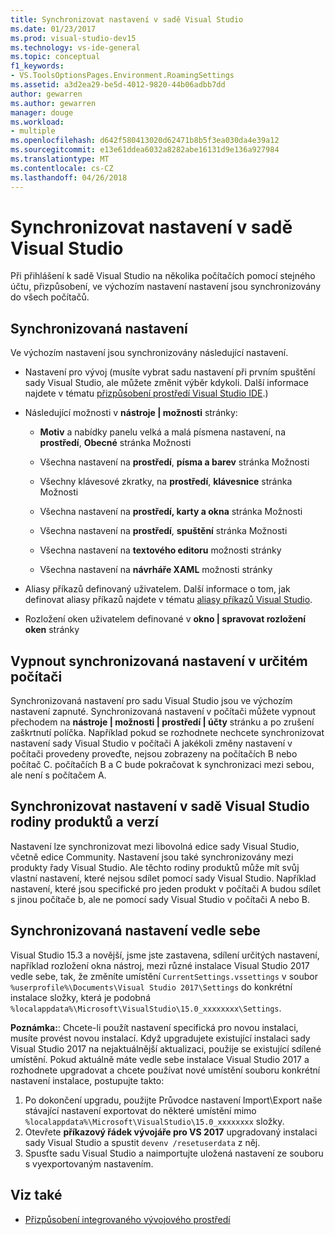 ```yaml
---
title: Synchronizovat nastavení v sadě Visual Studio
ms.date: 01/23/2017
ms.prod: visual-studio-dev15
ms.technology: vs-ide-general
ms.topic: conceptual
f1_keywords:
- VS.ToolsOptionsPages.Environment.RoamingSettings
ms.assetid: a3d2ea29-be5d-4012-9820-44b06adbb7dd
author: gewarren
ms.author: gewarren
manager: douge
ms.workload:
- multiple
ms.openlocfilehash: d642f580413020d62471b8b5f3ea030da4e39a12
ms.sourcegitcommit: e13e61ddea6032a8282abe16131d9e136a927984
ms.translationtype: MT
ms.contentlocale: cs-CZ
ms.lasthandoff: 04/26/2018
---
```

# <a name="synchronize-your-settings-in-visual-studio"></a>Synchronizovat nastavení v sadě Visual Studio

Při přihlášení k sadě Visual Studio na několika počítačích pomocí stejného účtu, přizpůsobení, ve výchozím nastavení nastavení jsou synchronizovány do všech počítačů.

## <a name="synchronized-settings"></a>Synchronizovaná nastavení

Ve výchozím nastavení jsou synchronizovány následující nastavení.

- Nastavení pro vývoj (musíte vybrat sadu nastavení při prvním spuštění sady Visual Studio, ale můžete změnit výběr kdykoli. Další informace najdete v tématu [přizpůsobení prostředí Visual Studio IDE](../ide/personalizing-the-visual-studio-ide.md).)

- Následující možnosti v **nástroje &#124; možnosti** stránky:

    - **Motiv** a nabídky panelu velká a malá písmena nastavení, na **prostředí**, **Obecné** stránka Možnosti

    - Všechna nastavení na **prostředí**, **písma a barev** stránka Možnosti

    - Všechny klávesové zkratky, na **prostředí**, **klávesnice** stránka Možnosti

    - Všechna nastavení na **prostředí, karty a okna** stránka Možnosti

    - Všechna nastavení na **prostředí**, **spuštění** stránka Možnosti

    - Všechna nastavení na **textového editoru** možnosti stránky

    - Všechna nastavení na **návrháře XAML** možnosti stránky

- Aliasy příkazů definovaný uživatelem. Další informace o tom, jak definovat aliasy příkazů najdete v tématu [aliasy příkazů Visual Studio](../ide/reference/visual-studio-command-aliases.md).

- Rozložení oken uživatelem definované v **okno &#124; spravovat rozložení oken** stránky

## <a name="turn-off-synchronized-settings-on-a-particular-computer"></a>Vypnout synchronizovaná nastavení v určitém počítači

Synchronizovaná nastavení pro sadu Visual Studio jsou ve výchozím nastavení zapnuté. Synchronizovaná nastavení v počítači můžete vypnout přechodem na **nástroje &#124; možnosti &#124; prostředí &#124; účty** stránku a po zrušení zaškrtnutí políčka.  Například pokud se rozhodnete nechcete synchronizovat nastavení sady Visual Studio v počítači A jakékoli změny nastavení v počítači provedeny proveďte, nejsou zobrazeny na počítačích B nebo počítač C. počítačích B a C bude pokračovat k synchronizaci mezi sebou, ale není s počítačem A.

## <a name="synchronize-settings-across-visual-studio-family-products-and-editions"></a>Synchronizovat nastavení v sadě Visual Studio rodiny produktů a verzí

Nastavení lze synchronizovat mezi libovolná edice sady Visual Studio, včetně edice Community. Nastavení jsou také synchronizovány mezi produkty řady Visual Studio. Ale těchto rodiny produktů může mít svůj vlastní nastavení, které nejsou sdílet pomocí sady Visual Studio. Například nastavení, které jsou specifické pro jeden produkt v počítači A budou sdílet s jinou počítače b, ale ne pomocí sady Visual Studio v počítači A nebo B.

## <a name="side-by-side-synchronized-settings"></a>Synchronizovaná nastavení vedle sebe

Visual Studio 15.3 a novější, jsme jste zastavena, sdílení určitých nastavení, například rozložení okna nástroj, mezi různé instalace Visual Studio 2017 vedle sebe, tak, že změníte umístění `CurrentSettings.vssettings` v soubor `%userprofile%\Documents\Visual Studio 2017\Settings` do konkrétní instalace složky, která je podobná `%localappdata%\Microsoft\VisualStudio\15.0_xxxxxxxx\Settings`.

**Poznámka:**: Chcete-li použít nastavení specifická pro novou instalaci, musíte provést novou instalací. Když upgradujete existující instalaci sady Visual Studio 2017 na nejaktuálnější aktualizaci, použije se existující sdílené umístění. Pokud aktuálně máte vedle sebe instalace Visual Studio 2017 a rozhodnete upgradovat a chcete používat nové umístění souboru konkrétní nastavení instalace, postupujte takto:

1. Po dokončení upgradu, použijte Průvodce nastavení Import\Export naše stávající nastavení exportovat do některé umístění mimo `%localappdata%\Microsoft\VisualStudio\15.0_xxxxxxxx` složky.
2. Otevřete **příkazový řádek vývojáře pro VS 2017** upgradovaný instalaci sady Visual Studio a spustit `devenv /resetuserdata` z něj.
3. Spusťte sadu Visual Studio a naimportujte uložená nastavení ze souboru s vyexportovaným nastavením.

## <a name="see-also"></a>Viz také

- [Přizpůsobení integrovaného vývojového prostředí](../ide/personalizing-the-visual-studio-ide.md)